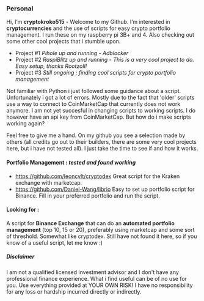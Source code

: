 ### Personal
Hi, I’m **cryptokroko515** - Welcome to my Github. I’m interested in **cryptocurrencies** and the use of scripts for easy crypto portfolio management. I run these on my raspberry pi 3B+ and 4. Also checking out some other cool projects that i stumble upon. 

* Project #1 _Pihole up and running - Adblocker_ 
* Project #2 _RaspiBlitz up and running - This is a very cool project to do. Easy setup, thanks Rootzoll!_
* Project #3 _Still ongoing : finding cool scripts for crypto portfolio management_

Not familiar with Python i just followed some guidance about a script. Unfortunately i got a lot of errors. Mostly due to the fact that 'older' scripts use a way to connect to CoinMarketCap that currently does not work anymore. I am not yet succesful in changing scripts to working scripts. I do however have an api key from CoinMarketCap. But how do i make scripts working again? 

Feel free to give me a hand. On my github you see a selection made by others (all credits go out to their builders, there are some very cool projects here, but i have not tested all). I just take the time to see if and how it works. 

#### **Portfolio Management :** _tested and found working_
* https://github.com/leoncvlt/cryptodex Great script for the Kraken exchange with marketcap.
* https://github.com/Daniel-Wang/librio Easy to set up portfolio script for Binance. Fill in your preferred portfolio and run the script.

#### Looking for :
A script for **Binance Exchange** that can do an **automated portfolio management** (top 10, 15 or 20), preferably using marketcap and some sort of threshold. Somewhat like cryptodex. Still have not found it here, so if you know of a useful script, let me know :)

##### Disclaimer
I am not a qualified licensed investment advisor and I don't have any professional finance experience. What i find useful can be of no use for you. Use everything provided at YOUR OWN RISK! I have no responsibility for any loss or hardship incurred directly or indirectly.

<!---
cryptokroko515/cryptokroko515 is a ✨ special ✨ repository because its `README.md` (this file) appears on your GitHub profile.
You can click the Preview link to take a look at your changes.
--->
